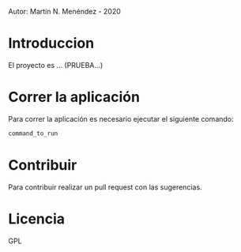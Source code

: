 Autor: Martín N. Menéndez - 2020
# Introduccion
El proyecto es ... (PRUEBA...)
# Correr la aplicación
Para correr la aplicación es necesario ejecutar el siguiente comando:
```sh
command_to_run
```
# Contribuir
Para contribuir realizar un pull request con las sugerencias.
# Licencia
GPL
